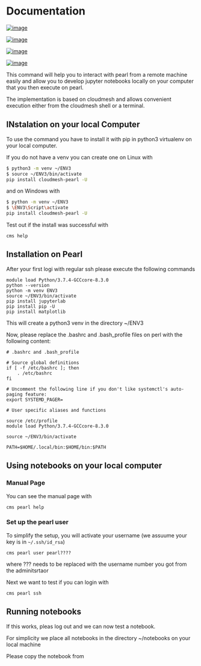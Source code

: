 Documentation
=============


[![image](https://img.shields.io/travis/TankerHQ/cloudmesh-pearl.svg?branch=main)](https://travis-ci.org/TankerHQ/cloudmesn-pearl)

[![image](https://img.shields.io/pypi/pyversions/cloudmesh-pearl.svg)](https://pypi.org/project/cloudmesh-pearl)

[![image](https://img.shields.io/pypi/v/cloudmesh-pearl.svg)](https://pypi.org/project/cloudmesh-pearl/)

[![image](https://img.shields.io/github/license/TankerHQ/python-cloudmesh-pearl.svg)](https://github.com/TankerHQ/python-cloudmesh-pearl/blob/main/LICENSE)

This command will help you to interact with pearl from a remote machine easily and allow you to develop jupyter 
notebooks locally on your computer that you then execute on pearl.

The implementation is based on cloudmesh and allows convenient execution either from the cloudmesh shell or a terminal.

## INstalation on your local Computer

To use the command you have to install it with pip in python3 virtualenv on your local computer.

If you do not have a venv you can create one on Linux with

```bash
$ python3 -m venv ~/ENV3
$ source ~/ENV3/bin/activate 
pip install cloudmesh-pearl -U
```

and on Windows with 

```bash
$ python -m venv ~/ENV3
$ \ENV3\Script\activate 
pip install cloudmesh-pearl -U
```

Test out if the install was successful with 

```
cms help
```

## Installation on Pearl

After your first logi with regular ssh please execute the following commands

```
module load Python/3.7.4-GCCcore-8.3.0
python --version
python -m venv ENV3
source ~/ENV3/bin/activate
pip install jupyterlab
pip install pip -U
pip install matplotlib
```

This will create a python3 venv in the directory ~/ENV3

Now, please replace the .bashrc and .bash_profile files on perl with the following content:

```
# .bashrc and .bash_profile

# Source global definitions
if [ -f /etc/bashrc ]; then
	. /etc/bashrc
fi

# Uncomment the following line if you don't like systemctl's auto-paging feature:
export SYSTEMD_PAGER=

# User specific aliases and functions

source /etc/profile
module load Python/3.7.4-GCCcore-8.3.0

source ~/ENV3/bin/activate

PATH=$HOME/.local/bin:$HOME/bin:$PATH
```

## Using notebooks on your local computer

### Manual Page

You can see the manual page with 

```
cms pearl help 
```

### Set up the pearl user

To simplify the setup, you will activate your username (we assuume your key is in `~/.ssh/id_rsa`)

```
cms pearl user pearl????
```
where ??? needs to be replaced with the username number you got from the adminitsrtaor

Next we want to test if you can login with 

```
cms pearl ssh
```

## Running notebooks

If this works, pleas log out and we can now test a notebook.

For simplicity we place all notebooks in the directory ~/notebooks on your local machine

Please copy the notebook from 



